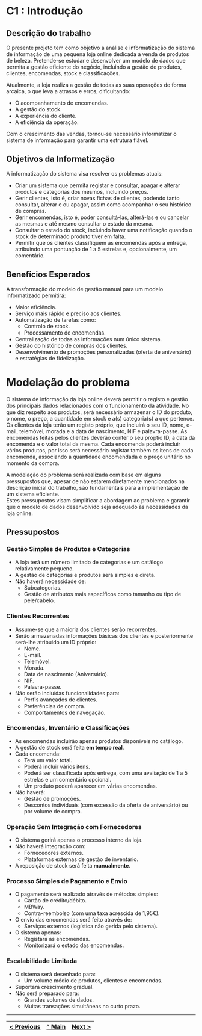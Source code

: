 # C1 : Introdução


## Descrição do trabalho


O presente projeto tem como objetivo a análise e informatização do sistema de informação de uma pequena loja online dedicada à venda de produtos de beleza. Pretende-se estudar e desenvolver um modelo de dados que permita a gestão eficiente do negócio, incluindo a gestão de produtos, clientes, encomendas, stock e classificações.

Atualmente, a loja realiza a gestão de todas as suas operações de forma arcaica, o que leva a atrasos e erros, dificultando:
- O acompanhamento de encomendas.
- A gestão do stock.
- A experiência do cliente.
- A eficiência da operação.

Com o crescimento das vendas, tornou-se necessário informatizar o sistema de informação para garantir uma estrutura fiável.

## Objetivos da Informatização

A informatização do sistema visa resolver os problemas atuais:

- Criar um sistema que permita registar e consultar, apagar e alterar produtos e categorias dos mesmos, incluindo preços.
- Gerir clientes, isto é, criar novas fichas de clientes, podendo tanto consultar, alterar e ou apagar, assim como acompanhar o seu histórico de compras.
- Gerir encomendas, isto é, poder consultá-las, alterá-las e ou cancelar as mesmas e até mesmo consultar o estado da mesma.
- Consultar o estado do stock, incluindo haver uma notificação quando o stock de determinado produto tiver em falta.
- Permitir que os clientes classifiquem as encomendas após a entrega, atribuindo uma pontuação de 1 a 5 estrelas e, opcionalmente, um comentário.
  

## Benefícios Esperados

A transformação do modelo de gestão manual para um modelo informatizado permitirá:
- Maior eficiência.
- Serviço mais rápido e preciso aos clientes.
- Automatização de tarefas como:
  - Controlo de stock.
  - Processamento de encomendas.
- Centralização de todas as informações num único sistema.
- Gestão do histórico de compras dos clientes.
- Desenvolvimento de promoções personalizadas (oferta de aníversário) e estratégias de fidelização.


# Modelação do problema

O sistema de informação da loja online deverá permitir o registo e gestão dos principais dados relacionados com o funcionamento da atividade. No que diz respeito aos produtos, será necessário armazenar o ID do produto, o nome, o preço, a quantidade em stock e a(s) categoria(s) a que pertence.
Os clientes da loja terão um registo próprio, que incluirá o seu ID, nome, e-mail, telemóvel, morada e a data de nascimento, NIF e palavra-passe. As encomendas feitas pelos clientes deverão conter o seu próptio ID, a data da encomenda e o valor total da mesma. Cada encomenda poderá incluir vários produtos, por isso será necessário registar também os itens de cada encomenda, associando  a quantidade encomendada e o preço unitário no momento da compra.

A modelação do problema será realizada com base em alguns pressupostos que, apesar de não estarem diretamente mencionados na descrição inicial do trabalho, são fundamentais para a implementação de um sistema eficiente.  
Estes pressupostos visam simplificar a abordagem ao problema e garantir que o modelo de dados desenvolvido seja adequado às necessidades da loja online.

## Pressupostos

### Gestão Simples de Produtos e Categorias

- A loja terá um número limitado de categorias e um catálogo relativamente pequeno.
- A gestão de categorias e produtos será simples e direta.
- Não haverá necessidade de:
  - Subcategorias.
  - Gestão de atributos mais específicos como tamanho ou tipo de pele/cabelo.

### Clientes Recorrentes

- Assume-se que a maioria dos clientes serão recorrentes.
- Serão armazenadas informações básicas dos clientes e posteriormente será-lhe atribuido um ID próprio:
  - Nome.
  - E-mail.
  - Telemóvel.
  - Morada.
  - Data de nascimento (Aniversário).
  - NIF.
  - Palavra-passe.
- Não serão incluídas funcionalidades para:
  - Perfis avançados de clientes.
  - Preferências de compra.
  - Comportamentos de navegação.

### Encomendas, Inventário e Classificações

- As encomendas incluirão apenas produtos disponíveis no catálogo.
- A gestão de stock será feita **em tempo real**.
- Cada encomenda:
  - Terá um valor total.
  - Poderá incluir vários itens.
  - Poderá ser classificada após entrega, com uma avaliação de 1 a 5 estrelas e um comentário opcional.
  - Um produto poderá aparecer em várias encomendas.
- Não haverá:
  - Gestão de promoções.
  - Descontos individuais (com excessão da oferta de aniversário) ou por volume de compra.

### Operação Sem Integração com Fornecedores

- O sistema gerirá apenas o processo interno da loja.
- Não haverá integração com:
  - Fornecedores externos.
  - Plataformas externas de gestão de inventário.
- A reposição de stock será feita **manualmente**.

### Processo Simples de Pagamento e Envio

- O pagamento será realizado através de métodos simples:
  - Cartão de crédito/débito.
  - MBWay.
  - Contra-reembolso (com uma taxa acrescida de 1,95€).
- O envio das encomendas será feito através de:
  - Serviços externos (logística não gerida pelo sistema).
- O sistema apenas:
  - Registará as encomendas.
  - Monitorizará o estado das encomendas.

### Escalabilidade Limitada

- O sistema será desenhado para:
  - Um volume médio de produtos, clientes e encomendas.
- Suportará crescimento gradual.
- Não será preparado para:
  - Grandes volumes de dados.
  - Muitas transações simultâneas no curto prazo.



---
[< Previous](rei00.md) | [^ Main](/../../) | [Next >](rei02.md)
:--- | :---: | ---: 
